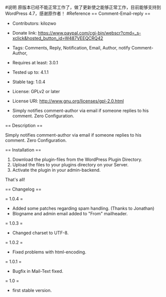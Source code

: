 #说明
原版本已经不能正常工作了，做了更新使之能够正常工作，目前能够支持到 WordPress 4.7，感谢原作者！
#Reference
== Comment-Email-reply == 
* Contributors: kilozwo
* Donate link: https://www.paypal.com/cgi-bin/webscr?cmd=_s-xclick&hosted_button_id=W487VEEQCRQ42
* Tags: Comments, Reply, Notification, Email, Author, notify Comment-Author,
* Requires at least: 3.0.1
* Tested up to: 4.1.1
* Stable tag: 1.0.4
* License: GPLv2 or later
* License URI: http://www.gnu.org/licenses/gpl-2.0.html

* Simply notifies comment-author via email if someone replies to his comment. Zero Configuration.       

== Description ==

Simply notifies comment-author via email if someone replies to his comment. Zero Configuration.       


== Installation ==

1. Download the plugin-files from the WordPress Plugin Directory.
2. Upload the files to your plugins directory on your Server.
3. Activate the plugin in your admin-backend.

That's all!

== Changelog ==

= 1.0.4 =
* Added some patches regarding spam handling. (Thanks to Jonathan)
* Blogname and admin email added to "From" mailheader.

= 1.0.3 =
* Changed charset to UTF-8.

= 1.0.2 =
* Fixed problems with html-encoding.

= 1.0.1 =
* Bugfix in Mail-Text fixed.

= 1.0 =
* first stable version.
